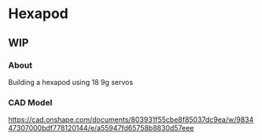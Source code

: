 # Hexapod

## WIP

### About
Building a hexapod using 18 9g servos

### CAD Model
https://cad.onshape.com/documents/803931f55cbe8f85037dc9ea/w/983447307000bdf778120144/e/a55947fd65758b8830d57eee
